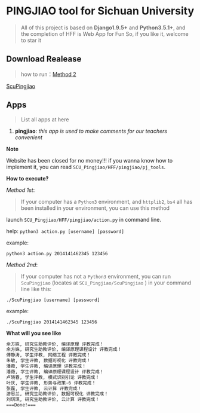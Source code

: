 # PINGJIAO tool for Sichuan University
> All of this project is based on **Django1.9.5+** and **Python3.5.1+**, and the completion of HFF is Web App for Fun
> So, if you like it, welcome to star it

## Download Realease
> how to run：[Method 2](#run)

[ScuPingjiao](https://pan.baidu.com/s/1pKD6nRP)

## Apps
> List all apps at here

1. **pingjiao**: *this app is used to make comments for our teachers convenient*

**Note**

Website has been closed for no money!!! if you wanna know how to implement it, you can read `SCU_Pingjiao/HFF/pingjiao/pj_tools`.

**How to execute?**

*Method 1st*:

> If your computer has a `Python3` environment, and `httplib2`, `bs4` all has been installed in your environment, you can use this method

launch `SCU_Pingjiao/HFF/pingjiao/action.py` in command line.

help: `python3 action.py [username] [password]`

example: 

```shell
python3 action.py 2014141462345 123456
````

*<span id="run">Method 2nd</span>*:

> If your computer has not a `Python3` environment, you can run `ScuPingjiao` (locates at `SCU_Pingjiao/ScuPingjiao` ) in your command line like this:

```shell
./ScuPingjiao [username] [password]
```

example:

```shell
./ScuPingjiao 2014141462345 123456
```

**What will you see like**

```bash
余方姝, 研究生助教评价, 编译原理 评教完成！
余方姝, 研究生助教评价, 编译原理课程设计 评教完成！
傅静涛, 学生评教, 网络工程 评教完成！
朱敏, 学生评教, 数据可视化 评教完成！
潘薇, 学生评教, 编译原理 评教完成！
潘薇, 学生评教, 编译原理课程设计 评教完成！
卢晓春, 学生评教, 模式识别引论 评教完成！
叶庆, 学生评教, 形势与政策-6 评教完成！
张磊, 学生评教, 云计算 评教完成！
游思兰, 研究生助教评价, 数据可视化 评教完成！
刘琪琪, 研究生助教评价, 云计算 评教完成！
===Done!===
```
